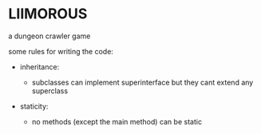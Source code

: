 # LIIMOROUS  

a dungeon crawler game

some rules for writing the code:

* inheritance:
    * subclasses can implement superinterface but they cant extend any superclass

* staticity:
    * no methods (except the main method) can be static
